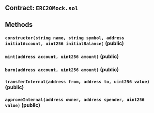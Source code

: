 ## Contract: `ERC20Mock.sol`




## Methods
### `constructor(string name, string symbol, address initialAccount, uint256 initialBalance)` (public)



### `mint(address account, uint256 amount)` (public)



### `burn(address account, uint256 amount)` (public)



### `transferInternal(address from, address to, uint256 value)` (public)



### `approveInternal(address owner, address spender, uint256 value)` (public)




